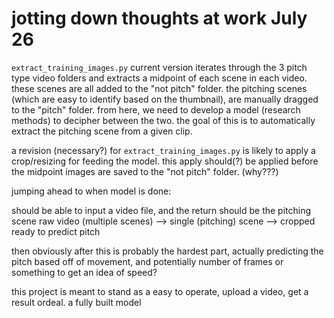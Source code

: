 # jotting down thoughts at work July 26
`extract_training_images.py` current version iterates through the 3 pitch type video folders and extracts a midpoint of each scene in each video.
these scenes are all added to the "not pitch" folder. the pitching scenes (which are easy to identify based on the thumbnail),
are manually dragged to the "pitch" folder. 
from here, we need to develop a model (research methods) to decipher between the two. the goal of this is to automatically extract 
the pitching scene from a given clip.

a revision (necessary?) for `extract_training_images.py` is likely to apply a crop/resizing for feeding the model. this apply should(?) be applied
before the midpoint images are saved to the "not pitch" folder. (why???)

jumping ahead to when model is done:

should be able to input a video file, and the return should be the pitching scene
raw video (multiple scenes) --> single (pitching) scene --> cropped ready to predict pitch

then obviously after this is probably the hardest part, actually predicting the pitch based off of movement, and potentially number of frames or something to get an idea of speed?

this project is meant to stand as a easy to operate, upload a video, get a result ordeal. a fully built model
